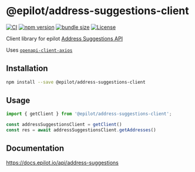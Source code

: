 # @epilot/address-suggestions-client

[![CI](https://github.com/epilot-dev/sdk-js/workflows/CI/badge.svg)](https://github.com/epilot-dev/sdk-js/actions?query=workflow%3ACI)
[![npm version](https://img.shields.io/npm/v/@epilot/address-suggestions-client.svg)](https://www.npmjs.com/package/@epilot/address-suggestions-client)
[![bundle size](https://img.shields.io/bundlephobia/minzip/@epilot/address-suggestions-client?label=gzip%20bundle)](https://bundlephobia.com/package/@epilot/address-suggestions-client)
[![License](http://img.shields.io/:license-mit-blue.svg)](https://github.com/epilot-dev/sdk-js/blob/main/LICENSE)

Client library for epilot [Address Suggestions API](https://docs.epilot.io/api/address-suggestions)

Uses [`openapi-client-axios`](https://github.com/openapistack/openapi-client-axios)

## Installation

```bash
npm install --save @epilot/address-suggestions-client
```

## Usage

```typescript
import { getClient } from '@epilot/address-suggestions-client';

const addressSuggestionsClient = getClient()
const res = await addressSuggestionsClient.getAddresses()
```

## Documentation

<https://docs.epilot.io/api/address-suggestions>
